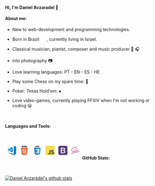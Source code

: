 #### Hi, I'm Daniel Avzaradel 👋

#### About me:

- New to web-development and programming technologies.
- Born in Brazil <img src="https://upload.wikimedia.org/wikipedia/commons/thumb/0/05/Flag_of_Brazil.svg/800px-Flag_of_Brazil.svg.png" width="20" height="14">, currently living in Israel. <img src="https://upload.wikimedia.org/wikipedia/commons/thumb/d/d4/Flag_of_Israel.svg/1100px-Flag_of_Israel.svg.png" width="20" height="15">
- Classical musician, pianist, composer and music producer :musical_keyboard: :headphones:

- Into photography :camera:
- Love learning languages: PT - EN - ES - HE
- Play some Chess on my spare time: 👑
- Poker: Texas Hold'em: ♠️
- Love video-games, currently playing FFXIV when I'm not working or coding :smiley:
<br/>


#### Languages and Tools:
<br/>
<p align="left">
<img align="left" src="https://raw.githubusercontent.com/github/explore/80688e429a7d4ef2fca1e82350fe8e3517d3494d/topics/visual-studio-code/visual-studio-code.png" alt="VS Code" height="30" style="vertical-align:top; margin:6px" style="horizontal-align:right; margin-right:10px">
<img align="left" src="https://raw.githubusercontent.com/github/explore/80688e429a7d4ef2fca1e82350fe8e3517d3494d/topics/html/html.png" alt="HTML5" height="30" style="vertical-align:top; margin:6px">
 <img align="left" src="https://raw.githubusercontent.com/github/explore/80688e429a7d4ef2fca1e82350fe8e3517d3494d/topics/css/css.png" alt="CSS3" height="30" style="vertical-align:top; margin:6px">
<img align="left" src="https://raw.githubusercontent.com/github/explore/80688e429a7d4ef2fca1e82350fe8e3517d3494d/topics/javascript/javascript.png" alt="Javascript" height="30" style="vertical-align:top; margin:6px">
 <img align="left" src="https://raw.githubusercontent.com/github/explore/80688e429a7d4ef2fca1e82350fe8e3517d3494d/topics/bootstrap/bootstrap.png" alt="Bootstrap" height="30" style="vertical-align:top; margin:6px">
 <img align="left" src="https://raw.githubusercontent.com/github/explore/80688e429a7d4ef2fca1e82350fe8e3517d3494d/topics/sass/sass.png" alt="Sass" height="30" style="vertical-align:top; margin:6px">
<br/>
</p>

#### GitHub Stats:
<br/>

[![Daniel Avzaradel's github stats](https://github-readme-stats.vercel.app/api?username=daniel-avzaradel&show_icons=true&theme=slateorange)](https://github.com/daniel-avzaradel/github-readme-stats)
